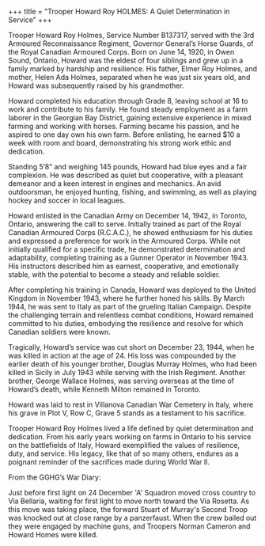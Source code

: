 +++
title = "Trooper Howard Roy HOLMES: A Quiet Determination in Service"
+++


Trooper Howard Roy Holmes, Service Number B137317, served with the 3rd Armoured Reconnaissance Regiment, Governor General’s Horse Guards, of the Royal Canadian Armoured Corps. 
Born on June 14, 1920, in Owen Sound, Ontario, Howard was the eldest of four siblings and grew up in a family marked by hardship and resilience. His father, Elmer Roy Holmes, and mother, Helen Ada Holmes, separated when he was just six years old, and Howard was subsequently raised by his grandmother.

Howard completed his education through Grade 8, leaving school at 16 to work and contribute to his family. He found steady employment as a farm laborer in the Georgian Bay District, gaining extensive experience in mixed farming and working with horses. Farming became his passion, and he aspired to one day own his own farm. Before enlisting, he earned $10 a week with room and board, demonstrating his strong work ethic and dedication.

Standing 5’8” and weighing 145 pounds, Howard had blue eyes and a fair complexion. He was described as quiet but cooperative, with a pleasant demeanor and a keen interest in engines and mechanics. An avid outdoorsman, he enjoyed hunting, fishing, and swimming, as well as playing hockey and soccer in local leagues.

Howard enlisted in the Canadian Army on December 14, 1942, in Toronto, Ontario, answering the call to serve. Initially trained as part of the Royal Canadian Armoured Corps (R.C.A.C.), he showed enthusiasm for his duties and expressed a preference for work in the Armoured Corps. While not initially qualified for a specific trade, he demonstrated determination and adaptability, completing training as a Gunner Operator in November 1943. His instructors described him as earnest, cooperative, and emotionally stable, with the potential to become a steady and reliable soldier.

After completing his training in Canada, Howard was deployed to the United Kingdom in November 1943, where he further honed his skills. 
By March 1944, he was sent to Italy as part of the grueling Italian Campaign. Despite the challenging terrain and relentless combat conditions, Howard remained committed to his duties, embodying the resilience and resolve for which Canadian soldiers were known.

Tragically, Howard’s service was cut short on December 23, 1944, when he was killed in action at the age of 24. His loss was compounded by the earlier death of his younger brother, Douglas Murray Holmes, who had been killed in Sicily in July 1943 while serving with the Irish Regiment. Another brother, George Wallace Holmes, was serving overseas at the time of Howard’s death, while Kenneth Milton remained in Toronto.

Howard was laid to rest in Villanova Canadian War Cemetery in Italy, where his grave in Plot V, Row C, Grave 5 stands as a testament to his sacrifice.

Trooper Howard Roy Holmes lived a life defined by quiet determination and dedication. From his early years working on farms in Ontario to his service on the battlefields of Italy, Howard exemplified the values of resilience, duty, and service. His legacy, like that of so many others, endures as a poignant reminder of the sacrifices made during World War II.

From the GGHG’s War Diary:

Just before first light on 24 December 'A' Squadron moved cross country to Via Bellaria, waiting for first light to move north toward the Via Rosetta. As this move was taking place, the forward Stuart of Murray's Second Troop was knocked out at close range by a panzerfaust. When the crew bailed out they were engaged by machine guns, and Troopers Norman Cameron and Howard Homes were killed.



